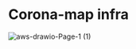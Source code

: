 # Corona-map infra
![aws-drawio-Page-1 (1)](https://user-images.githubusercontent.com/79623220/125240138-a9adce80-e324-11eb-9684-927a6c9ae68a.jpg)
